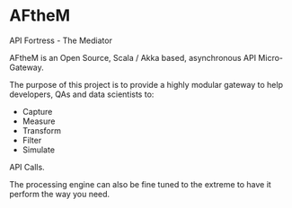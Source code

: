 # AFtheM
API Fortress - The Mediator

AFtheM is an Open Source, Scala / Akka based, asynchronous API Micro-Gateway.

The purpose of this project is to provide a highly modular gateway to help developers, QAs and data scientists to:

* Capture
* Measure
* Transform
* Filter
* Simulate

API Calls.

The processing engine can also be fine tuned to the extreme to have it perform the way you need.